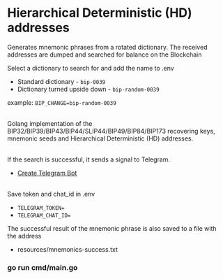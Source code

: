 # Hierarchical Deterministic (HD) addresses 

Generates mnemonic phrases from a rotated dictionary. The received addresses are dumped and searched for balance on the Blockchain

Select a dictionary to search for and add the name to .env
* Standard dictionary - <code>bip-0039</code>
* Dictionary turned upside down - <code>bip-random-0039</code>

example: 
<code>BIP_CHANGE=bip-random-0039</code>

<br>Golang implementation of the BIP32/BIP39/BIP43/BIP44/SLIP44/BIP49/BIP84/BIP173  recovering keys, mnemonic seeds and Hierarchical Deterministic (HD) addresses.

<br>If the search is successful, it sends a signal to Telegram.
* [Create Telegram Bot](https://core.telegram.org/bots/tutorial)

<br>Save token and chat_id in .env
* <code>TELEGRAM_TOKEN=</code>
* <code>TELEGRAM_CHAT_ID=</code>

The successful result of the mnemonic phrase is also saved to a file with the address
* resources/mnemonics-success.txt
### go run cmd/main.go